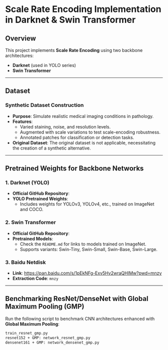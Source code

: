 # Scale Rate Encoding Implementation in Darknet & Swin Transformer

## Overview
This project implements **Scale Rate Encoding** using two backbone architectures:
- **Darknet** (used in YOLO series)
- **Swin Transformer**

---

## Dataset

### Synthetic Dataset Construction
- **Purpose**: Simulate realistic medical imaging conditions in pathology.
- **Features**:
  - Varied staining, noise, and resolution levels.
  - Augmented with scale variations to test scale-encoding robustness.
  - Annotated patches for classification or detection tasks.
- **Original Dataset**: The original dataset is not applicable, necessitating the creation of a synthetic alternative.

---

## Pretrained Weights for Backbone Networks

### 1. Darknet (YOLO)
- **Official GitHub Repository**:  
- **YOLO Pretrained Weights**:  
  - Includes weights for YOLOv3, YOLOv4, etc., trained on ImageNet and COCO.

### 2. Swin Transformer
- **Official GitHub Repository**:  
- **Pretrained Models**:
  - Check the `README.md` for links to models trained on ImageNet.
  - Supports variants: Swin-Tiny, Swin-Small, Swin-Base, Swin-Large.

### 3. Baidu Netdisk
- **Link**: https://pan.baidu.com/s/1pEkNFg-Exv5Hv2wraQHIMw?pwd=mnzy 
- **Extraction Code**: `mnzy`

---

## Benchmarking ResNet/DenseNet with Global Maximum Pooling (GMP)

Run the following script to benchmark CNN architectures enhanced with **Global Maximum Pooling**:

```bash
train_resnet_gmp.py
resnet152 + GMP: network_resnet_gmp.py
densenet161 + GMP: network_densenet_gmp.py 

  
     

